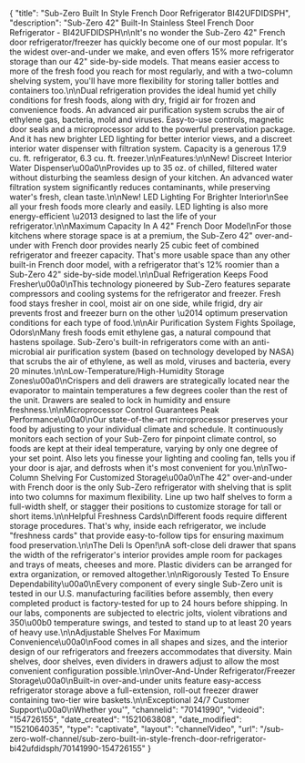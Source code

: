 {
    "title": "Sub-Zero Built In Style French Door Refrigerator BI42UFDIDSPH",
    "description": "Sub-Zero 42\" Built-In Stainless Steel French Door Refrigerator - BI42UFDIDSPH\n\nIt's no wonder the Sub-Zero 42\" French door refrigerator\/freezer has quickly become one of our most popular. It's the widest over-and-under we make, and even offers 15% more refrigerator storage than our 42\" side-by-side models. That means easier access to more of the fresh food you reach for most regularly, and with a two-column shelving system, you'll have more flexibility for storing taller bottles and containers too.\n\nDual refrigeration provides the ideal humid yet chilly conditions for fresh foods, along with dry, frigid air for frozen and convenience foods. An advanced air purification system scrubs the air of ethylene gas, bacteria, mold and viruses. Easy-to-use controls, magnetic door seals and a microprocessor add to the powerful preservation package. And it has new brighter LED lighting for better interior views, and a discreet interior water dispenser with filtration system. Capacity is a generous 17.9 cu. ft. refrigerator, 6.3 cu. ft. freezer.\n\nFeatures:\n\nNew! Discreet Interior Water Dispenser\u00a0\nProvides up to 35 oz. of chilled, filtered water without disturbing the seamless design of your kitchen. An advanced water filtration system significantly reduces contaminants, while preserving water's fresh, clean taste.\n\nNew! LED Lighting For Brighter Interior\nSee all your fresh foods more clearly and easily. LED lighting is also more energy-efficient \u2013 designed to last the life of your refrigerator.\n\nMaximum Capacity In A 42\" French Door Model\nFor those kitchens where storage space is at a premium, the Sub-Zero 42\" over-and-under with French door provides nearly 25 cubic feet of combined refrigerator and freezer capacity. That's more usable space than any other built-in French door model, with a refrigerator that's 12% roomier than a Sub-Zero 42\" side-by-side model.\n\nDual Refrigeration Keeps Food Fresher\u00a0\nThis technology pioneered by Sub-Zero features separate compressors and cooling systems for the refrigerator and freezer. Fresh food stays fresher in cool, moist air on one side, while frigid, dry air prevents frost and freezer burn on the other \u2014 optimum preservation conditions for each type of food.\n\nAir Purification System Fights Spoilage, Odors\nMany fresh foods emit ethylene gas, a natural compound that hastens spoilage. Sub-Zero's built-in refrigerators come with an anti-microbial air purification system (based on technology developed by NASA) that scrubs the air of ethylene, as well as mold, viruses and bacteria, every 20 minutes.\n\nLow-Temperature\/High-Humidity Storage Zones\u00a0\nCrispers and deli drawers are strategically located near the evaporator to maintain temperatures a few degrees cooler than the rest of the unit. Drawers are sealed to lock in humidity and ensure freshness.\n\nMicroprocessor Control Guarantees Peak Performance\u00a0\nOur state-of-the-art microprocessor preserves your food by adjusting to your individual climate and schedule. It continuously monitors each section of your Sub-Zero for pinpoint climate control, so foods are kept at their ideal temperature, varying by only one degree of your set point. Also lets you finesse your lighting and cooling fan, tells you if your door is ajar, and defrosts when it's most convenient for you.\n\nTwo-Column Shelving For Customized Storage\u00a0\nThe 42\" over-and-under with French door is the only Sub-Zero refrigerator with shelving that is split into two columns for maximum flexibility. Line up two half shelves to form a full-width shelf, or stagger their positions to customize storage for tall or short items.\n\nHelpful Freshness Cards\nDifferent foods require different storage procedures. That's why, inside each refrigerator, we include \"freshness cards\" that provide easy-to-follow tips for ensuring maximum food preservation.\n\nThe Deli Is Open!\nA soft-close deli drawer that spans the width of the refrigerator's interior provides ample room for packages and trays of meats, cheeses and more. Plastic dividers can be arranged for extra organization, or removed altogether.\n\nRigorously Tested To Ensure Dependability\u00a0\nEvery component of every single Sub-Zero unit is tested in our U.S. manufacturing facilities before assembly, then every completed product is factory-tested for up to 24 hours before shipping. In our labs, components are subjected to electric jolts, violent vibrations and 350\u00b0 temperature swings, and tested to stand up to at least 20 years of heavy use.\n\nAdjustable Shelves For Maximum Convenience\u00a0\nFood comes in all shapes and sizes, and the interior design of our refrigerators and freezers accommodates that diversity. Main shelves, door shelves, even dividers in drawers adjust to allow the most convenient configuration possible.\n\nOver-And-Under Refrigerator\/Freezer Storage\u00a0\nBuilt-in over-and-under units feature easy-access refrigerator storage above a full-extension, roll-out freezer drawer containing two-tier wire baskets.\n\nExceptional 24\/7 Customer Support\u00a0\nWhether you'",
    "channelid": "70141990",
    "videoid": "154726155",
    "date_created": "1521063808",
    "date_modified": "1521064035",
    "type": "captivate",
    "layout": "channelVideo",
    "url": "\/sub-zero-wolf-channel\/sub-zero-built-in-style-french-door-refrigerator-bi42ufdidsph\/70141990-154726155"
}